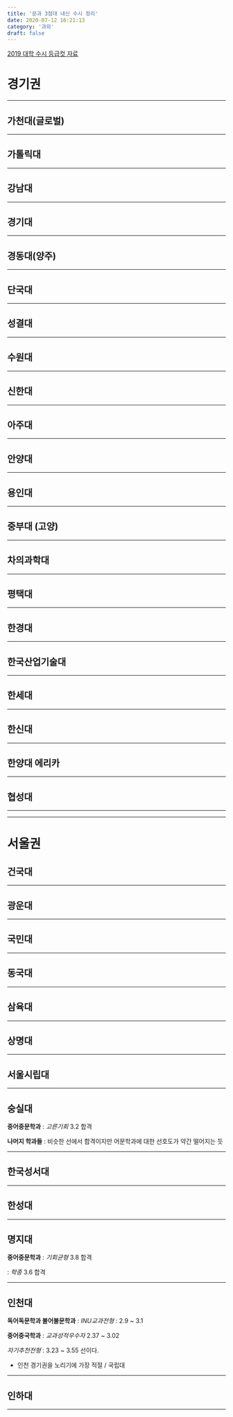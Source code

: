 ```yaml
---
title: '문과 3점대 내신 수시 정리'
date: 2020-07-12 16:21:13
category: '과외'
draft: false
---
```


[2019 대학 수시 등급컷 자료](https://drive.google.com/drive/folders/1bCnUFkhOeCyuYlAqJibaY_5TWx99_J3a?usp=sharing)

# 경기권

---

## 가천대(글로벌)

---

## 가톨릭대

---

## 강남대

---

## 경기대

---

## 경동대(양주)

---

## 단국대

---

## 성결대

---

## 수원대

---

## 신한대

---

## 아주대

---

## 안양대

---

## 용인대

---

## 중부대 (고양)

---

## 차의과학대

---

## 평택대

---

## 한경대

---

## 한국산업기술대

---

## 한세대

---

## 한신대

---

## 한양대 에리카

---

## 협성대

---

---

# 서울권

## 건국대

---

## 광운대

---

## 국민대

---

## 동국대

---

## 삼육대

---

## 상명대

---

## 서울시립대

---

## 숭실대

**중어중문학과** : _고른기회_ 3.2 합격 <p/>
**나머지 학과들** : 비슷한 선에서 합격이지만 어문학과에 대한 선호도가 약간 떨어지는 듯

---

## 한국성서대

---

## 한성대

---

## 명지대

**중어중문학과** : _기회균형_ 3.8 합격 <p/>
: _학종_ 3.6 합격

---

## 인천대

**독어독문학과 불어불문학과** : _INU교과전형_ : 2.9 ~ 3.1<p/>
**중어중국학과** : _교과성적우수자_ 2.37 ~ 3.02<p/>
_자기추천전형_ : 3.23 ~ 3.55 선이다.

- 인천 경기권을 노리기에 가장 적절 / 국립대

---

## 인하대

---
